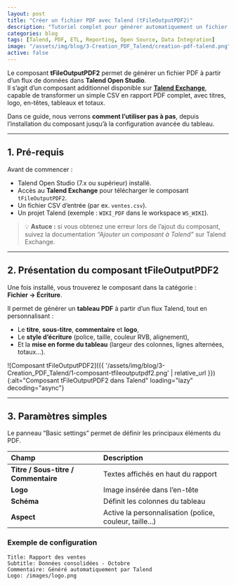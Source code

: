 ```yaml
---
layout: post
title: "Créer un fichier PDF avec Talend (tFileOutputPDF2)"
description: "Tutoriel complet pour générer automatiquement un fichier PDF dans Talend Open Studio grâce au composant tFileOutputPDF2."
categories: blog
tags: [Talend, PDF, ETL, Reporting, Open Source, Data Integration]
image: "/assets/img/blog/3-Creation_PDF_Talend/creation-pdf-talend.png"
active: false
---
```


Le composant **tFileOutputPDF2** permet de générer un fichier PDF à partir d’un flux de données dans **Talend Open Studio**.  
Il s’agit d’un composant additionnel disponible sur **[Talend Exchange](https://exchange.talend.com/)**, capable de transformer un simple CSV en rapport PDF complet, avec titres, logo, en-têtes, tableaux et totaux.

Dans ce guide, nous verrons **comment l’utiliser pas à pas**, depuis l’installation du composant jusqu’à la configuration avancée du tableau.  

<!--more-->

---

## 1. Pré-requis

Avant de commencer :

- Talend Open Studio (7.x ou supérieur) installé.  
- Accès au **Talend Exchange** pour télécharger le composant `tFileOutputPDF2`.  
- Un fichier CSV d’entrée (par ex. `ventes.csv`).  
- Un projet Talend (exemple : `WIKI_PDF` dans le workspace `WS_WIKI`).

> 💡 **Astuce :** si vous obtenez une erreur lors de l’ajout du composant, suivez la documentation *“Ajouter un composant à Talend”* sur Talend Exchange.

---

## 2. Présentation du composant tFileOutputPDF2

Une fois installé, vous trouverez le composant dans la catégorie :  
**Fichier → Écriture**.

Il permet de générer un **tableau PDF** à partir d’un flux Talend, tout en personnalisant :
- Le **titre**, **sous-titre**, **commentaire** et **logo**,  
- Le **style d’écriture** (police, taille, couleur RVB, alignement),  
- Et la **mise en forme du tableau** (largeur des colonnes, lignes alternées, totaux…).

![Composant tFileOutputPDF2]({{ '/assets/img/blog/3-Creation_PDF_Talend/1-composant-tfileoutputpdf2.png' | relative_url }}){:alt="Composant tFileOutputPDF2 dans Talend" loading="lazy" decoding="async"}

---

## 3. Paramètres simples

Le panneau “Basic settings” permet de définir les principaux éléments du PDF.

| Champ | Description |
|:------|:-------------|
| **Titre / Sous-titre / Commentaire** | Textes affichés en haut du rapport |
| **Logo** | Image insérée dans l’en-tête |
| **Schéma** | Définit les colonnes du tableau |
| **Aspect** | Active la personnalisation (police, couleur, taille...) |

### Exemple de configuration

```text
Title: Rapport des ventes
Subtitle: Données consolidées - Octobre
Commentaire: Généré automatiquement par Talend
Logo: /images/logo.png
